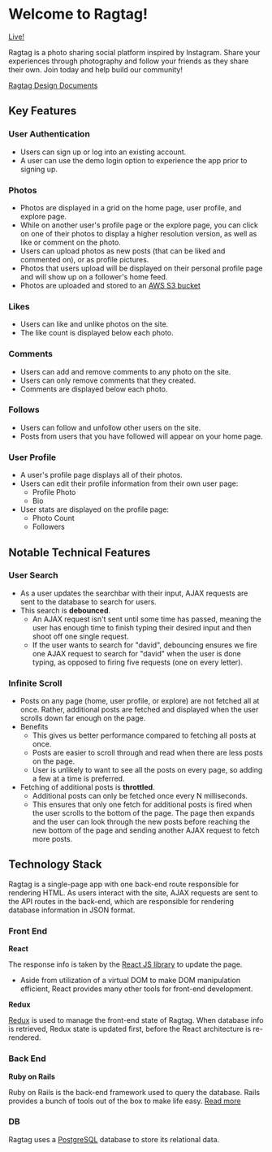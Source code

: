 # Welcome to Ragtag!

[Live!](https://www.ragtagapp.com/)

Ragtag is a photo sharing social platform inspired by Instagram. Share your experiences through photography and follow your friends as they share their own. Join today and help build our community!

[Ragtag Design Documents](https://github.com/vanillafrosty/ragtag/wiki)


## Key Features

### User Authentication
- Users can sign up or log into an existing account.
- A user can use the demo login option to experience the app prior to signing up.

### Photos
- Photos are displayed in a grid on the home page, user profile, and explore page.
- While on another user's profile page or the explore page, you can click on one of their photos to display a higher resolution version, as well as like or comment on the photo.
- Users can upload photos as new posts (that can be liked and commented on), or as profile pictures.
- Photos that users upload will be displayed on their personal profile page and will show up on a follower's home feed.
- Photos are uploaded and stored to an [AWS S3 bucket](https://aws.amazon.com/s3/)

### Likes
- Users can like and unlike photos on the site.
- The like count is displayed below each photo.

### Comments
- Users can add and remove comments to any photo on the site.
- Users can only remove comments that they created.
- Comments are displayed below each photo.

### Follows
- Users can follow and unfollow other users on the site.
- Posts from users that you have followed will appear on your home page.

### User Profile
- A user's profile page displays all of their photos.
- Users can edit their profile information from their own user page:
	- Profile Photo
	- Bio
- User stats are displayed on the profile page:
	- Photo Count
	- Followers




## Notable Technical Features

### User Search
* As a user updates the searchbar with their input, AJAX requests are sent to the database to search for users. 
* This search is **debounced**. 
    * An AJAX request isn't sent until some time has passed, meaning the user has enough time to finish typing their desired input and then shoot off one single request. 
    * If the user wants to search for "david", debouncing ensures we fire one AJAX request to search for "david" when the user is done typing, as opposed to firing five requests (one on every letter). 

### Infinite Scroll
* Posts on any page (home, user profile, or explore) are not fetched all at once. Rather, additional posts are fetched and displayed when the user scrolls down far enough on the page.
* Benefits
    * This gives us better performance compared to fetching all posts at once. 
    * Posts are easier to scroll through and read when there are less posts on the page.
    * User is unlikely to want to see all the posts on every page, so adding a few at a time is preferred. 
* Fetching of additional posts is **throttled**. 
    * Additional posts can only be fetched once every N milliseconds.
    * This ensures that only one fetch for additional posts is fired when the user scrolls to the bottom of the page. The page then expands and the user can look through the new posts before reaching the new bottom of the page and sending another AJAX request to fetch more posts. 





## Technology Stack

Ragtag is a single-page app with one back-end route responsible for rendering HTML. As users interact with the site, AJAX requests are sent to the API routes in the back-end, which are responsible for rendering database information in JSON format.

### Front End

**React**

 The response info is taken by the [React JS library](https://reactjs.org/) to update the page.
- Aside from utilization of a virtual DOM to make DOM manipulation efficient, React provides many other tools for front-end development.

**Redux**

[Redux](https://redux.js.org/) is used to manage the front-end state of Ragtag. When database info is retrieved, Redux state is updated first, before the React architecture is re-rendered.

### Back End

**Ruby on Rails**

Ruby on Rails is the back-end framework used to query the database. Rails provides a bunch of tools out of the box to make life easy. [Read more](https://rubyonrails.org/)

### DB
Ragtag uses a [PostgreSQL](https://www.postgresql.org/) database to store its relational data.
